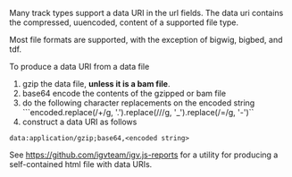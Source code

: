 Many track types support a data URI in the url fields.   The data uri contains the compressed,  uuencoded, 
content of a supported file type.  

Most file formats are supported, with the exception of bigwig, bigbed, and tdf.

To produce a data URI from a data file

1. gzip the data file,  **unless it is a bam file**.  
2. base64 encode the contents of the gzipped or bam file
3. do the following character replacements on the encoded string  ```encoded.replace(/\+/g, '.').replace(/\//g, '_').replace(/=/g, '-')``
4. construct a data URI as follows

```
data:application/gzip;base64,<encoded string>
```

See https://github.com/igvteam/igv.js-reports for a utility for producing a self-contained html file with data URIs.



